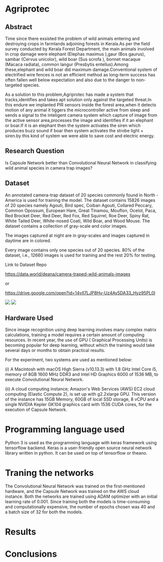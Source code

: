 

# Agriprotec

## Abstract
Time since there exsisted the problem of wild animals entering and destroying crops in farmlands adjoining forests in Kerala.As per the field survey conducted by  Kerala Forest
Department, the main animals involved in crop damage were elephant (Elephas maximus ),gaur (Bos gaurus), sambar (Cervus unicolor), wild boar (Sus scrofa ), bonnet macaque (Macaca radiata), common langur (Presbytis entellus).Among these,elephant and wild boar did maximum damage.Conventional system of electrified wire fences is not an efficient method as long-term success has often fallen well below expectation and also due to the danger to non-targeted species.

As a solution to this problem,Agriprotec has made a system that tracks,identifies and takes apt solution only against the targeted threat.In this endure we implanted PIR sensors
inside the forest area,when it detects motion of any animal it tiggers the microcontroller active from sleep and sends a signal to the inteligent camera system which capture of image from the active sensor area,processes the image and identifies if it an elephant or boar.If it is an elephant then the system activates the siren which produces buzz sound
if boar then system activates the strobe light + siren.by this kind of system we were able to save cost and electric energy.



## Research Question 
Is Capsule Network better than Convolutional Neural Network in classifying wild animal
species in camera trap images?

## Dataset
An annotated camera-trap dataset of 20 species commonly found in North - America is used for training the model. The dataset contains 15826 images of 20 species namely Agouti, Bird spec, Coiban Agouti, Collared Peccary, Common Opossum, European
Hare, Great Tinamou, Mouflon, Ocelot, Paca, Red Brocket Deer, Red Deer, Red Fox, Red Squirrel, Roe Deer, Spiny Rat, White Tailed Deer, White-nosed Coati, Wild Boar, and Wood Mouse. The dataset contains a collection of gray-scale and color images. 

The images captured at night are in gray-scales and images captured in daytime are in colored.

Every image contains only one species out of 20 species. 80% of the dataset, i.e., 12660 images is used for training and the rest 20% for testing.

Link to Dataset Repo 

https://data.world/deana/camera-traped-wild-animals-images

or

https://drive.google.com/open?id=14vII7LJP8Hv-Uz4Av5DA33_Hyz95PL0I


![](Images/Page_00.png)
![](Images/Page_01.png)

## 

## Hardware Used

Since image recognition using deep learning involves many complex matrix calculations, training a model requires a certain amount of computing resources. In recent year, the use of GPU ( Graphical Processing Units) is becoming popular for deep learning, without which the training would take several days or months to obtain practical results.

For the experiment, two systems are used as mentioned below:

(i) A Macintosh with macOS High Sierra (v10.13.3) with 1.8 GHz Intel Core i5, memory of 8GB 1600 MHz DDR3 and Intel HD Graphics 6000 of 1536 MB, to execute Convolutional Neural Network.

(ii) A cloud computing instance; Amazon's Web Services (AWS) EC2 cloud computing (Elastic Compute 2), is set up with g2.2xlarge GPU. This version of the instance has 15GB Memory, 60GB of local SSD storage, 8 vCPU and a single NVIDIA Kepler GK104 graphics card with 1536 CUDA cores, for the execution of Capsule Network.

# Programming language used

Python 3 is used as the programming language with keras framework using tensorflow backend. Keras is a user-friendly open source neural network library written in python. It can be used on top of tensorflow or theano.

# Traning the networks

The Convolutional Neural Network was trained on the first-mentioned hardware, and the Capsule Network was trained on the AWS cloud instance. Both the networks are trained using ADAM optimizer with an initial learning rate of 0.001. Since training
both the models is time-consuming and computationally expensive, the number of epochs chosen was 40 and a batch size of 32 for both the models.  

# Results 




# Conclusions



